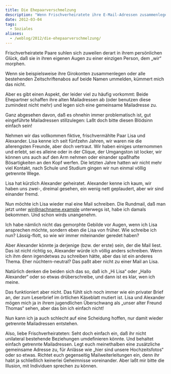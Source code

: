```yaml
---
title: Die Ehepaarverschmelzung
description: "Wenn Frischverheiratete ihre E-Mail-Adressen zusammenlegen."
date: 2012-03-04
tags:
  - Soziales
aliases:
  - /weblog/2012/die-ehepaarverschmelzung/
---
```

Frischverheiratete Paare suhlen sich zuweilen derart in ihrem persönlichen Glück, daß sie in ihren eigenen Augen zu einer einzigen Person, dem „wir“ morphen.

Wenn sie beispielsweise ihre Girokonten zusammenlegen oder alle bestehenden Zeitschriftenabos auf beide Namen ummelden, kümmert mich das nicht.

Aber es gibt einen Aspekt, der leider viel zu häufig vorkommt: Beide Ehepartner schaffen ihre alten Mailadressen ab (oder benutzen diese zumindest nicht mehr) und legen sich eine gemeinsame Mailadresse zu.

Ganz abgesehen davon, daß es ohnehin immer problematisch ist, gut eingeführte Mailadressen stillzulegen: Laßt doch bitte diesen Blödsinn einfach sein!

Nehmen wir das vollkommen fiktive, frischvermählte Paar Lisa und Alexander. Lisa kenne ich seit fünfzehn Jahren, wir waren nie die allerengsten Freunde, aber doch vertraut. Wir haben einiges unternommen und erlebt, sei es alleine oder in der Clique, der Umgangston ist locker, wir können uns auch auf den Arm nehmen oder einander spaßhafte Bösartigkeiten an den Kopf werfen. Die letzten Jahre hatten wir nicht mehr viel Kontakt, nach Schule und Studium gingen wir nun einmal völlig getrennte Wege.

Lisa hat kürzlich Alexander geheiratet. Alexander kenne ich kaum, wir haben uns zwei-, dreimal gesehen, ein wenig nett geplaudert, aber wir sind einander fremd.

Nun möchte ich Lisa wieder mal eine Mail schreiben. Die Rundmail, daß man jetzt unter wir@nachname.example unterwegs ist, habe ich damals bekommen. Und schon wirds unangenehm.

Ich habe nämlich nicht das gemorphte Gebilde vor Augen, wenn ich Lisa ansprechen möchte, sondern eben die Lisa von früher. Wie schreibe ich nun? Lässig-flott, so wie wir immer miteinander geredet haben?

Aber Alexander könnte ja derjenige (bzw. der erste) sein, der die Mail liest. Das ist nicht richtig so, Alexander würde ich völlig anders schreiben. Wenn ich ihm denn irgendetwas zu schreiben hätte, aber das ist ein anderes Thema. Eher nüchtern-neutral? Das paßt aber nicht zu einer Mail an Lisa.

Natürlich denken die beiden sich das so, daß ich „Hi Lisa“ oder „Hallo Alexander“ oder so etwas drüberschreibe, und dann ist es klar, wen ich meine.

Das funktioniert aber nicht. Das fühlt sich noch immer wie ein privater Brief an, der zum Leserbrief im örtlichen Käseblatt mutiert ist. Lisa und Alexander mögen mich ja in ihrem jugendlichen Überschwang als „unser alter Freund Thomas“ sehen, aber das bin ich einfach nicht!

Nun kann ich ja auch schlecht auf eine Scheidung hoffen, nur damit wieder getrennte Mailadressen entstehen.

Also, liebe Frischverheirateten: Seht doch einfach ein, daß ihr nicht unilateral bestehende Beziehungen umdefinieren könnte. Und behaltet einfach getrennte Mailadressen. Legt euch meinethalben eine zusätzliche gemeinsame Adresse zu, für Anlässe wie „hier sind unsere Hochzeitsfotos“ oder so etwas. Richtet euch gegenseitig Mailweiterleitungen ein, denn ihr habt ja schließlich keinerlei Geheimnisse voreinander. Aber laßt mir bitte die Illusion, mit Individuen sprechen zu können.
